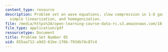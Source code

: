 ```yaml
---
content_type: resource
description: Problem set on wave equations, slow compression in 1-D gas dynamics,
  simple linearization, and homogenization.
file: /media/https%3A/open-learning-course-data-rc.s3.amazonaws.com/18-306-advanced-partial-differential-equations-with-applications-fall-2009/855aa712a9d361be176b7934b74c87c4_MIT18_306f09_pset05_ProblemSet200905.pdf
file_type: application/pdf
resourcetype: Document
title: Problem Set Number 05
uid: 855aa712-a9d3-61be-176b-7934b74c87c4
---
```


